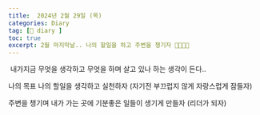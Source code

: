 ```yaml
---
title:  2024년 2월 29일 (목)
categories: Diary
tag: [📒 diary ]
toc: true
excerpt: 2월 마지막날.. 나의 할일을 하고 주변을 챙기자 🤸🏻🏃🏻
---
```

​
내가지금 무엇을 생각하고 무엇을 하며 살고 있나 하는 생각이 든다..

나의 목표 나의 할일을 생각하고 실천하자 (자기전 부끄럽지 않게 자랑스럽게 잠들자)

주변을 챙기며 내가 가는 곳에 기분좋은 일들이 생기게 만들자 (리더가 되자)

<br><br><br>
